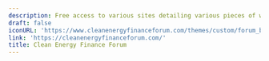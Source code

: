 ```yaml
---
description: Free access to various sites detailing various pieces of work related to ESG
draft: false
iconURL: 'https://www.cleanenergyfinanceforum.com/themes/custom/forum_base/assets/images/produced-by/CBEY-Logo-long.png'
link: 'https://cleanenergyfinanceforum.com/'
title: Clean Energy Finance Forum
---
```

